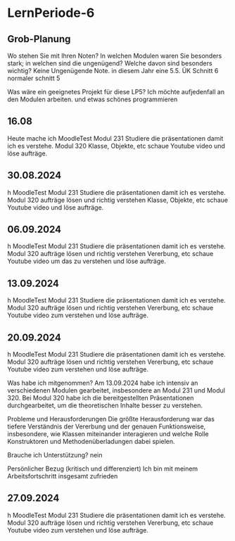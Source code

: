 # LernPeriode-6


## Grob-Planung
Wo stehen Sie mit Ihren Noten? In welchen Modulen waren Sie besonders stark; in welchen sind die ungenügend? Welche davon sind besonders wichtig? Keine Ungenügende Note. 
in diesem Jahr eine 5.5. ÜK Schnitt 6 normaler schnitt 5

Was wäre ein geeignetes Projekt für diese LP5? Ich möchte aufjedenfall an den Modulen arbeiten. und etwas schönes programmieren

## 16.08
Heute mache ich MoodleTest Modul 231
Studiere die präsentationen damit ich es verstehe. Modul 320
Klasse, Objekte, etc
schaue Youtube video und löse aufträge.


## 30.08.2024
h MoodleTest Modul 231
Studiere die präsentationen damit ich es verstehe. Modul 320 aufträge lösen und richtig verstehen
Klasse, Objekte, etc
schaue Youtube video und löse aufträge.


## 06.09.2024
h MoodleTest Modul 231
Studiere die präsentationen damit ich es verstehe. Modul 320 aufträge lösen und richtig verstehen
Vererbung, etc
schaue Youtube video um das zu verstehen und löse aufträge.


## 13.09.2024
h MoodleTest Modul 231
Studiere die präsentationen damit ich es verstehe. Modul 320 aufträge lösen und richtig verstehen
Vererbung, etc
schaue Youtube video zum verstehen und löse aufträge.


## 20.09.2024
h MoodleTest Modul 231
Studiere die präsentationen damit ich es verstehe. Modul 320 aufträge lösen und richtig verstehen
Vererbung, etc
schaue Youtube video zum verstehen und löse aufträge.

Was habe ich mitgenommen?
Am 13.09.2024 habe ich intensiv an verschiedenen Modulen gearbeitet, insbesondere an Modul 231 und Modul 320. Bei Modul 320 habe ich die bereitgestellten Präsentationen durchgearbeitet, um die theoretischen Inhalte besser zu verstehen.

Probleme und Herausforderungen
Die größte Herausforderung war das tiefere Verständnis der Vererbung und der genauen Funktionsweise, insbesondere, wie Klassen miteinander interagieren und welche Rolle Konstruktoren und Methodenüberladungen dabei spielen. 


Brauche ich Unterstützung?
nein


Persönlicher Bezug (kritisch und differenziert)
Ich bin mit meinem Arbeitsfortschritt insgesamt zufrieden





## 27.09.2024
h MoodleTest Modul 231
Studiere die präsentationen damit ich es verstehe. Modul 320 aufträge lösen und richtig verstehen
Vererbung, etc
schaue Youtube video zum verstehen und löse aufträge.









